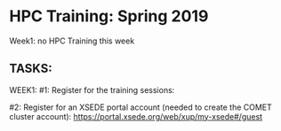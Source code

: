 # HPC Training:  Spring 2019
Week1:  no HPC Training this week
## TASKS:
WEEK1: 
#1:   Register for the training sessions:

#2:   Register for an XSEDE portal account (needed to create the COMET cluster account):
https://portal.xsede.org/web/xup/my-xsede#/guest


